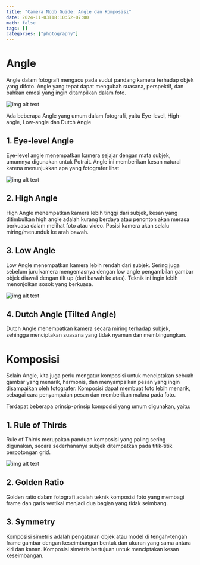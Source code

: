 ```yaml
---
title: "Camera Noob Guide: Angle dan Komposisi"
date: 2024-11-03T18:10:52+07:00
math: false
tags: []
categories: ["photography"]
---
```

# Angle
Angle dalam fotografi mengacu pada sudut pandang kamera terhadap objek yang difoto. Angle yang tepat dapat mengubah suasana, perspektif, dan bahkan emosi yang ingin ditampilkan dalam foto. 

![img alt text](/angle-1.png)

Ada beberapa Angle yang umum dalam fotografi, yaitu Eye-level, High-angle, Low-angle dan Dutch Angle

## 1. Eye-level Angle
Eye-level angle menempatkan kamera sejajar dengan mata subjek, umumnya digunakan untuk Potrait. Angle ini memberikan kesan natural karena menunjukkan apa yang fotografer lihat

 ![img alt text](/eyeangle.png)
 
## 2. High Angle
High Angle menempatkan kamera lebih tinggi dari subjek, kesan yang ditimbulkan high angle adalah kurang berdaya atau penonton akan merasa berkuasa dalam melihat foto atau video. Posisi kamera akan selalu miring/menunduk ke arah bawah.

## 3. Low Angle
Low Angle menempatkan kamera lebih rendah dari subjek. Sering juga sebelum juru kamera mengemasnya dengan low angle pengambilan gambar objek diawali dengan tilt up (dari bawah ke atas). Teknik ini ingin lebih menonjolkan sosok yang berkuasa.

![img alt text](/lowangle.png)

## 4. Dutch Angle (Tilted Angle)
Dutch Angle menempatkan kamera secara miring terhadap subjek, sehingga menciptakan suasana yang tidak nyaman dan membingungkan. 

# Komposisi
Selain Angle, kita juga perlu mengatur komposisi untuk menciptakan sebuah gambar yang menarik, harmonis, dan menyampaikan pesan yang ingin disampaikan oleh fotografer. Komposisi dapat membuat foto lebih menarik, sebagai cara penyampaian pesan dan memberikan makna pada foto.

Terdapat beberapa prinsip-prinsip komposisi yang umum digunakan, yaitu:

## 1. Rule of Thirds 
Rule of Thirds merupakan panduan komposisi yang paling sering digunakan, secara sederhananya subjek ditempatkan pada titik-titik perpotongan grid.

![img alt text](/ruleofthirds.png)

## 2. Golden Ratio
Golden ratio dalam fotografi adalah teknik komposisi foto yang membagi frame dan garis vertikal menjadi dua bagian yang tidak seimbang.

## 3. Symmetry
Komposisi simetris adalah pengaturan objek atau model di tengah-tengah frame gambar dengan keseimbangan bentuk dan ukuran yang sama antara kiri dan kanan. Komposisi simetris bertujuan untuk menciptakan kesan keseimbangan.